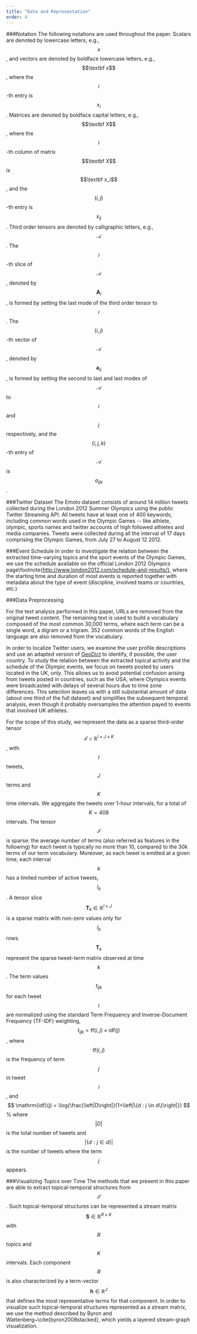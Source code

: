 ```yaml
---
title: "Data and Representation"
order: 4
---
```


###Notation
The following notations are used throughout the paper.
Scalars are denoted by lowercase letters, e.g., $$x$$, and vectors are denoted by boldface lowercase letters, e.g., $$\textbf x$$,
where the $$i$$-th entry is $$x_i$$.
Matrices are denoted by boldface capital letters, e.g., $$\textbf X$$, where the $$i$$-th column of matrix $$\textbf X$$ is $$\textbf x_i$$, and the $$(i, j)$$-th entry is $$x_{ij}$$.
Third order tensors are denoted by calligraphic letters, e.g., $$\mathcal{A}$$.
The $$i$$-th slice of $$\mathcal{A}$$, denoted by $$\textbf{A}_i$$,
is formed by setting the last mode of the third order tensor to $$i$$.
The $$(i, j)$$-th vector of $$\mathcal{A}$$, denoted by $$\textbf{a}_{ij}$$,
is formed by setting the second to last and last modes of $$\mathcal{A}$$ to $$i$$ and $$j$$ respectively,
and the $$(i,j,k)$$-th entry of $$\mathcal{A}$$ is $$a_{ijk}$$.

###Twitter Dataset
The Emoto dataset consists of around 14 million tweets collected during the London 2012 Summer Olympics using the public Twitter Streaming API.
All tweets have at least one of 400 keywords,
including common words used in the Olympic Games -- like athlete, olympic,
sports names and twitter accounts of high followed athletes and media companies.
Tweets were collected during all the interval of 17 days comprising the Olympic Games, from July 27 to August 12 2012.

###Event Schedule
In order to investigate the relation between the extracted time-varying topics and the sport events of the Olympic Games, we use the schedule available on the official London 2012 Olympics page\footnote{http://www.london2012.com/schedule-and-results/}, where the starting time and duration of most events is reported together with metadata about the type of event (discipline, involved teams or countries, etc.)


###Data Preprocessing

For the text analysis performed in this paper, URLs are removed from the original tweet content.
The remaining text is used to build a vocabulary composed of the most common 30,000 terms,
where each term can be a single word, a digram or a trigram.
352 common words of the English language are also removed from the vocabulary.

In order to localize Twitter users, we examine the user profile descriptions
and use an adapted version of [GeoDict](https://github.com/petewarden/geodict) to identify, if possible, the user country.
To study the relation between the extracted topical activity and the schedule of the Olympic events,
we focus on tweets posted by users located in the UK, only. This allows us to avoid potential confusion
arising from tweets posted in countries, such as the USA, where Olympics events were broadcasted with delays
of several hours due to time zone differences. This selection leaves us with a still substantial amount of data
(about one third of the full dataset) and simplifies the subsequent temporal analysis, even though it probably oversamples
the attention payed to events that involved UK athletes.

For the scope of this study, we represent the data as a sparse third-order tensor $$\mathcal T \in \mathbb{R}^{I \times J \times K}$$, with $$I$$ tweets, $$J$$ terms and $$K$$ time intervals.
We aggregate the tweets over 1-hour intervals, for a total of $$K=408$$ intervals.
The tensor $$\mathcal T$$ is sparse: the average number of terms (also referred as features in the following) for each tweet is typically no more than 10, compared to the 30k terms of our term vocabulary.
Moreover, as each tweet is emitted at a given time, each interval $$k$$ has a limited number of active tweets, $$I_k$$.
A tensor slice $$\textbf{T}_k \in \mathbb{R}^{I \times J}$$ is a sparse matrix with non-zero values only for $$I_k$$ rows.
$$\textbf{T}_k$$ represent the sparse tweet-term matrix observed at time $$k$$. The term values $${t}_{ijk}$$ for each tweet $$i$$ are normalized using the standard Term Frequency and Inverse-Document Frequency (TF-IDF) weighting,
$${t}_{ijk} = \mathrm{tf}(i, j) \times \mathrm{idf}(j)$$,
where $$\mathrm{tf}(i, j)$$ is the frequency of term $$j$$ in tweet $$i$$, and
$$
\mathrm{idf}(j) = \log{\frac{\left|D\right|}{1+\left|\{d : j \in d\}\right|}}
$$
%
where $$|D|$$ is the total number of tweets and $$\left|\{d : j \in d\}\right|$$ is the number of tweets where the term $$j$$ appears.

###Visualizing Topics over Time
The methods that we present in this paper are able to extract topical-temporal structures from $$\mathcal T$$.
Such topical-temporal structures can be represented a stream matrix $$\textbf{S} \in \mathbb{R}^{R \times K}$$ with $$R$$ topics and $$K$$ intervals.
Each component $$R$$ is also characterized by a term-vector $$\textbf{h} \in \mathbb{R}^{J}$$ that defines the most representative terms for that component.
In order to visualize such topical-temporal structures represented as a stream matrix,
we use the method described by Byron and Wattenberg~\cite{byron2008stacked},
which yields a layered stream-graph visualization.

